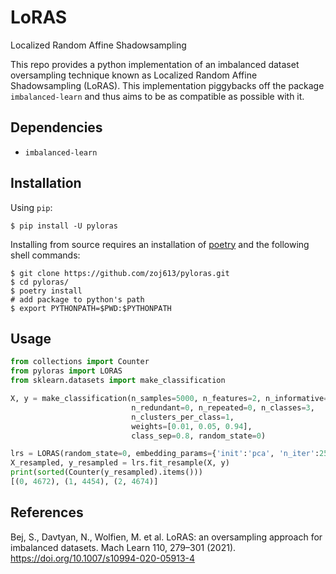 # LoRAS
Localized Random Affine Shadowsampling

This repo provides a python implementation of an imbalanced dataset oversampling
technique known as Localized Random Affine Shadowsampling (LoRAS). This implementation 
piggybacks off the package ``imbalanced-learn`` and thus aims to be as compatible
as possible with it.


## Dependencies
- `imbalanced-learn`


## Installation

Using `pip`:
```shell
$ pip install -U pyloras
```

Installing from source requires an installation of [poetry][1] and the following shell commands:
```shell
$ git clone https://github.com/zoj613/pyloras.git
$ cd pyloras/
$ poetry install
# add package to python's path
$ export PYTHONPATH=$PWD:$PYTHONPATH 
```

## Usage

```python
from collections import Counter
from pyloras import LORAS
from sklearn.datasets import make_classification

X, y = make_classification(n_samples=5000, n_features=2, n_informative=2,
                           n_redundant=0, n_repeated=0, n_classes=3,
                           n_clusters_per_class=1,
                           weights=[0.01, 0.05, 0.94],
                           class_sep=0.8, random_state=0)

lrs = LORAS(random_state=0, embedding_params={'init':'pca', 'n_iter':250})
X_resampled, y_resampled = lrs.fit_resample(X, y)
print(sorted(Counter(y_resampled).items()))
[(0, 4672), (1, 4454), (2, 4674)]
```

## References
Bej, S., Davtyan, N., Wolfien, M. et al. LoRAS: an oversampling approach for imbalanced datasets. Mach Learn 110, 279–301 (2021). https://doi.org/10.1007/s10994-020-05913-4


[1]: https://python-poetry.org/docs/pyproject/
